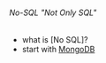 ###### No-SQL "Not Only SQL"
   * what is [No SQL]?
   * start with [MongoDB](https://github.com/boonchu/mongolab)
